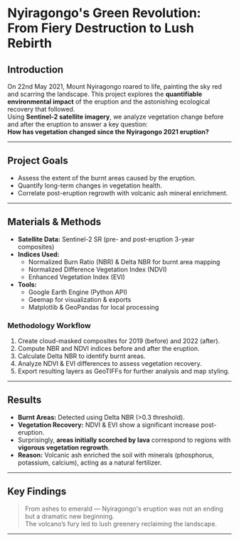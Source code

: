 # Nyiragongo's Green Revolution: From Fiery Destruction to Lush Rebirth

## Introduction  
On 22nd May 2021, Mount Nyiragongo roared to life, painting the sky red and scarring the landscape. This project explores the **quantifiable environmental impact** of the eruption and the astonishing ecological recovery that followed.  
Using **Sentinel-2 satellite imagery**, we analyze vegetation change before and after the eruption to answer a key question:  
**How has vegetation changed since the Nyiragongo 2021 eruption?**

---

## Project Goals
- Assess the extent of the burnt areas caused by the eruption.
- Quantify long-term changes in vegetation health.
- Correlate post-eruption regrowth with volcanic ash mineral enrichment.

---

## Materials & Methods
- **Satellite Data:** Sentinel-2 SR (pre- and post-eruption 3-year composites)
- **Indices Used:**  
  - Normalized Burn Ratio (NBR) & Delta NBR for burnt area mapping  
  - Normalized Difference Vegetation Index (NDVI)  
  - Enhanced Vegetation Index (EVI)  
- **Tools:**  
  - Google Earth Engine (Python API)  
  - Geemap for visualization & exports  
  - Matplotlib & GeoPandas for local processing  

### Methodology Workflow
1. Create cloud-masked composites for 2019 (before) and 2022 (after).  
2. Compute NBR and NDVI indices before and after the eruption.  
3. Calculate Delta NBR to identify burnt areas.  
4. Analyze NDVI & EVI differences to assess vegetation recovery.  
5. Export resulting layers as GeoTIFFs for further analysis and map styling.

---

## Results
- **Burnt Areas:** Detected using Delta NBR (>0.3 threshold).  
- **Vegetation Recovery:** NDVI & EVI show a significant increase post-eruption.  
- Surprisingly, **areas initially scorched by lava** correspond to regions with **vigorous vegetation regrowth**.  
- **Reason:** Volcanic ash enriched the soil with minerals (phosphorus, potassium, calcium), acting as a natural fertilizer.

---

## Key Findings
> From ashes to emerald — Nyiragongo's eruption was not an ending but a dramatic new beginning.  
> The volcano’s fury led to lush greenery reclaiming the landscape.

---
